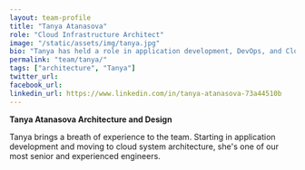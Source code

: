 ```yaml
---
layout: team-profile
title: "Tanya Atanasova"
role: "Cloud Infrastructure Architect"
image: "/static/assets/img/tanya.jpg"
bio: "Tanya has held a role in application development, DevOps, and Cloud Architecture with focus on networking and AWS Landing Zone. Tanya spent the last 5 years consulting and creating cloud architecture for AWS ProServe"
permalink: "team/tanya/"
tags: ["architecture", "Tanya"]
twitter_url: 
facebook_url:
linkedin_url: https://www.linkedin.com/in/tanya-atanasova-73a44510b
---
```


**Tanya Atanasova Architecture and Design**

Tanya brings a breath of experience to the team. Starting in application development and moving to cloud system architecture, she's one of our most senior and experienced engineers. 